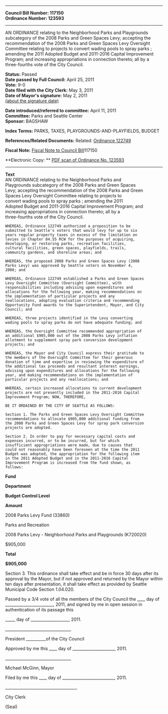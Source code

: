 * * * * *  
  
**Council Bill Number: [](#h0)[](#h2)117150**   
**Ordinance Number: 123593**  
  
* * * * *  
  
AN ORDINANCE relating to the Neighborhood Parks and Playgrounds subcategory of the 2008 Parks and Green Spaces Levy; accepting the recommendation of the 2008 Parks and Green Spaces Levy Oversight Committee relating to projects to convert wading pools to spray parks ; amending the 2011 Adopted Budget and 2011-2016 Capital Improvement Program; and increasing appropriations in connection thereto; all by a three-fourths vote of the City Council.  
  
**Status:** Passed   
**Date passed by Full Council:** April 25, 2011   
**Vote:** 9-0   
**Date filed with the City Clerk:** May 3, 2011   
**Date of Mayor's signature:** May 2, 2011   
[(about the signature date)](/~public/approvaldate.htm)   
  
  
**Date introduced/referred to committee:** April 11, 2011   
**Committee:** Parks and Seattle Center   
**Sponsor:** BAGSHAW   
  
**Index Terms:** PARKS, TAXES, PLAYGROUNDS-AND-PLAYFIELDS, BUDGET  
  
**References/Related Documents:** Related: [Ordinance 122749](http://clerk.seattle.gov/~scripts/nph-brs.exe?s1=&s3=&s4=122749&s2=&s5=&Sect4=AND&l=20&Sect2=THESON&Sect3=PLURON&Sect5=CBORY&Sect6=HITOFF&d=ORDF&p=1&u=/~public/cbory.htm&r=1&f=G)  
  
**Fiscal Note:** [Fiscal Note to Council Bill](http://clerk.seattle.gov/~public/fnote/117150.htm)[](#h1)[](#h3)117150  
  
**Electronic Copy: ** [PDF scan of Ordinance No. 123593](/~archives/Ordinances/Ord_123593.pdf)  
  
* * * * *  
  
**Text**  
    AN ORDINANCE relating to the Neighborhood Parks and  
    Playgrounds subcategory of the 2008 Parks and Green Spaces  
    Levy; accepting the recommendation of the 2008 Parks and Green  
    Spaces Levy Oversight Committee relating to projects to  
    convert wading pools to spray parks ; amending the 2011  
    Adopted Budget and 2011-2016 Capital Improvement Program; and  
    increasing appropriations in connection thereto; all by a  
    three-fourths vote of the City Council.  
  
    WHEREAS, Ordinance 122749 authorized a proposition to be  
    submitted to Seattle's voters that would levy for up to six  
    years regular property taxes in excess of the limitation on  
    levies in Chapter 84.55 RCW for the purposes of acquiring,  
    developing, or restoring parks, recreation facilities,  
    cultural facilities, green spaces, playfields, trails,  
    community gardens, and shoreline areas; and  
  
    WHEREAS, the proposed 2008 Parks and Green Spaces Levy (2008  
    Parks Levy) was approved by Seattle voters on November 4,  
    2008; and  
  
    WHEREAS, Ordinance 122749 established a Parks and Green Spaces  
    Levy Oversight Committee (Oversight Committee), with  
    responsibilities including advising upon expenditures and  
    allocations for the following year, making recommendations on  
    the implementation of particular projects and any  
    reallocations, adopting evaluation criteria and recommending  
    Opportunity Fund awards to the Superintendent, Mayor, and City  
    Council; and  
  
    WHEREAS, three projects identified in the Levy converting  
    wading pools to spray parks do not have adequate funding; and  
  
    WHEREAS, the Oversight Committee recommended appropriation of  
    an additional $905,000 out of the 2008 Parks Levy inflation  
    allotment to supplement spray park conversion development  
    projects; and  
  
    WHEREAS, the Mayor and City Council express their gratitude to  
    the members of the Oversight Committee for their generous  
    donation of time and expertise in reviewing the expenditure of  
    the additional tax proceeds and resultant interest earnings,  
    advising upon expenditures and allocations for the following  
    year, and making recommendations on the implementation of  
    particular projects and any reallocations; and  
  
    WHEREAS, certain increased allocations to current development  
    projects are not presently included in the 2011-2016 Capital  
    Improvement Program; NOW, THEREFORE,  
  
    BE IT ORDAINED BY THE CITY OF SEATTLE AS FOLLOWS:  
  
    Section 1. The Parks and Green Spaces Levy Oversight Committee  
    recommendations to allocate $905,000 additional funding from  
    the 2008 Parks and Green Spaces Levy for spray park conversion  
    projects are adopted.  
  
    Section 2. In order to pay for necessary capital costs and  
    expenses incurred, or to be incurred, but for which  
    insufficient appropriations were made, due to causes that  
    could not reasonably have been foreseen at the time the 2011  
    Budget was adopted, the appropriation for the following item  
    in the 2011 Adopted Budget and in the 2011-2016 Capital  
    Improvement Program is increased from the fund shown, as  
    follows:  
  
**Fund**  
  
**Department**  
  
**Budget Control Level**  
  
**Amount**  
  
2008 Parks Levy Fund (33860)  
  
Parks and Recreation  
  
2008 Parks Levy - Neighborhood Parks and Playgrounds (K720020)  
  
$905,000  
  
**Total**  
  
**$905,000**  
  
Section 3. This ordinance shall take effect and be in force 30 days after its approval by the Mayor, but if not approved and returned by the Mayor within ten days after presentation, it shall take effect as provided by Seattle Municipal Code Section 1.04.020.  
  
Passed by a 3/4 vote of all the members of the City Council the \_\_\_\_ day of \_\_\_\_\_\_\_\_\_\_\_\_\_\_\_\_\_\_\_\_\_\_\_\_, 2011, and signed by me in open session in authentication of its passage this  
  
\_\_\_\_\_ day of \_\_\_\_\_\_\_\_\_\_\_\_\_\_\_\_\_\_\_, 2011.  
  
\_\_\_\_\_\_\_\_\_\_\_\_\_\_\_\_\_\_\_\_\_\_\_\_\_\_\_\_\_\_\_\_\_  
  
President \_\_\_\_\_\_\_\_\_\_of the City Council  
  
Approved by me this \_\_\_\_ day of \_\_\_\_\_\_\_\_\_\_\_\_\_\_\_\_\_\_\_\_\_, 2011.  
  
\_\_\_\_\_\_\_\_\_\_\_\_\_\_\_\_\_\_\_\_\_\_\_\_\_\_\_\_\_\_\_\_\_  
  
Michael McGinn, Mayor  
  
Filed by me this \_\_\_\_ day of \_\_\_\_\_\_\_\_\_\_\_\_\_\_\_\_\_\_\_\_\_\_\_\_\_\_, 2011.  
  
\_\_\_\_\_\_\_\_\_\_\_\_\_\_\_\_\_\_\_\_\_\_\_\_\_\_\_\_\_\_\_\_\_\_\_\_  
  
City Clerk  
  
(Seal)  
  
  
